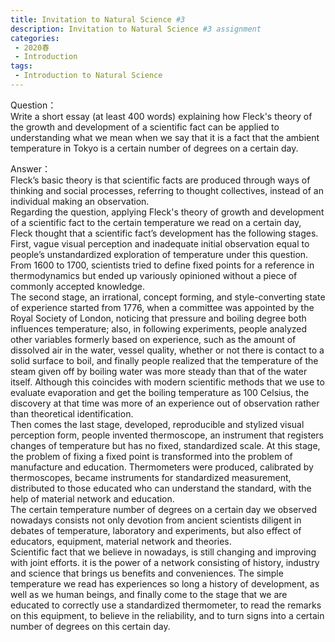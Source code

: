 ```yaml
---
title: Invitation to Natural Science #3
description: Invitation to Natural Science #3 assignment
categories: 
 - 2020春
 - Introduction
tags: 
 - Introduction to Natural Science
---
```

Question：  
Write a short essay (at least 400 words) explaining how Fleck's theory of the growth and development of a scientific fact can be applied to understanding what we mean when we say that it is a fact that the ambient temperature in Tokyo is a certain number of degrees on a certain day.     

Answer：  
Fleck’s basic theory is that scientific facts are produced through ways of thinking and social processes, referring to thought collectives, instead of an individual making an observation.   
Regarding the question, applying Fleck's theory of growth and development of a scientific fact to the certain temperature we read on a certain day, Fleck thought that a scientific fact’s development has the following stages. First, vague visual perception and inadequate initial observation equal to people’s unstandardized exploration of temperature under this question. From 1600 to 1700, scientists tried to define fixed points for a reference in thermodynamics but ended up variously opinioned without a piece of commonly accepted knowledge.    
The second stage, an irrational, concept forming, and style-converting state of experience started from 1776, when a committee was appointed by the Royal Society of London, noticing that pressure and boiling degree both influences temperature; also, in following experiments, people analyzed other variables formerly based on experience, such as the amount of dissolved air in the water, vessel quality, whether or not there is contact to a solid surface to boil, and finally people realized that the temperature of the steam given off by boiling water was more steady than that of the water itself. Although this coincides with modern scientific methods that we use to evaluate evaporation and get the boiling temperature as 100 Celsius, the discovery at that time was more of an experience out of observation rather than theoretical identification.    
Then comes the last stage, developed, reproducible and stylized visual perception form, people invented thermoscope, an instrument that registers changes of temperature but has no fixed, standardized scale. At this stage, the problem of fixing a fixed point is transformed into the problem of manufacture and education. Thermometers were produced, calibrated by thermoscopes, became instruments for standardized measurement, distributed to those educated who can understand the standard, with the help of material network and education.   
The certain temperature number of degrees on a certain day we observed nowadays consists not only devotion from ancient scientists diligent in debates of temperature, laboratory and experiments, but also effect of educators, equipment, material network and theories.    
Scientific fact that we believe in nowadays, is still changing and improving with joint efforts. it is the power of a network consisting of history, industry and science that brings us benefits and conveniences. The simple temperature we read has experiences so long a history of development, as well as we human beings, and finally come to the stage that we are educated to correctly use a standardized thermometer, to read the remarks on this equipment, to believe in the reliability, and to turn signs into a certain number of degrees on this certain day.   
